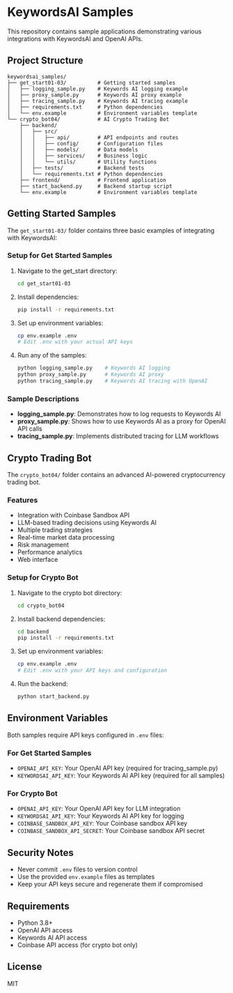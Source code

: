 # KeywordsAI Samples

This repository contains sample applications demonstrating various integrations with KeywordsAI and OpenAI APIs.

## Project Structure

```
keywordsai_samples/
├── get_start01-03/          # Getting started samples
│   ├── logging_sample.py    # Keywords AI logging example
│   ├── proxy_sample.py      # Keywords AI proxy example
│   ├── tracing_sample.py    # Keywords AI tracing example
│   ├── requirements.txt     # Python dependencies
│   └── env.example          # Environment variables template
└── crypto_bot04/            # AI Crypto Trading Bot
    ├── backend/
    │   ├── src/
    │   │   ├── api/         # API endpoints and routes
    │   │   ├── config/      # Configuration files
    │   │   ├── models/      # Data models
    │   │   ├── services/    # Business logic
    │   │   └── utils/       # Utility functions
    │   ├── tests/           # Backend tests
    │   └── requirements.txt # Python dependencies
    ├── frontend/            # Frontend application
    ├── start_backend.py     # Backend startup script
    └── env.example          # Environment variables template
```

## Getting Started Samples

The `get_start01-03/` folder contains three basic examples of integrating with KeywordsAI:

### Setup for Get Started Samples

1. Navigate to the get_start directory:
   ```bash
   cd get_start01-03
   ```

2. Install dependencies:
   ```bash
   pip install -r requirements.txt
   ```

3. Set up environment variables:
   ```bash
   cp env.example .env
   # Edit .env with your actual API keys
   ```

4. Run any of the samples:
   ```bash
   python logging_sample.py    # Keywords AI logging
   python proxy_sample.py      # Keywords AI proxy
   python tracing_sample.py    # Keywords AI tracing with OpenAI
   ```

### Sample Descriptions

- **logging_sample.py**: Demonstrates how to log requests to Keywords AI
- **proxy_sample.py**: Shows how to use Keywords AI as a proxy for OpenAI API calls
- **tracing_sample.py**: Implements distributed tracing for LLM workflows

## Crypto Trading Bot

The `crypto_bot04/` folder contains an advanced AI-powered cryptocurrency trading bot.

### Features

- Integration with Coinbase Sandbox API
- LLM-based trading decisions using Keywords AI
- Multiple trading strategies
- Real-time market data processing
- Risk management
- Performance analytics
- Web interface

### Setup for Crypto Bot

1. Navigate to the crypto bot directory:
   ```bash
   cd crypto_bot04
   ```

2. Install backend dependencies:
   ```bash
   cd backend
   pip install -r requirements.txt
   ```

3. Set up environment variables:
   ```bash
   cp env.example .env
   # Edit .env with your API keys and configuration
   ```

4. Run the backend:
   ```bash
   python start_backend.py
   ```

## Environment Variables

Both samples require API keys configured in `.env` files:

### For Get Started Samples
- `OPENAI_API_KEY`: Your OpenAI API key (required for tracing_sample.py)
- `KEYWORDSAI_API_KEY`: Your Keywords AI API key (required for all samples)

### For Crypto Bot
- `OPENAI_API_KEY`: Your OpenAI API key for LLM integration
- `KEYWORDSAI_API_KEY`: Your Keywords AI API key for logging
- `COINBASE_SANDBOX_API_KEY`: Your Coinbase sandbox API key
- `COINBASE_SANDBOX_API_SECRET`: Your Coinbase sandbox API secret

## Security Notes

- Never commit `.env` files to version control
- Use the provided `env.example` files as templates
- Keep your API keys secure and regenerate them if compromised

## Requirements

- Python 3.8+
- OpenAI API access
- Keywords AI API access
- Coinbase API access (for crypto bot only)

## License

MIT 